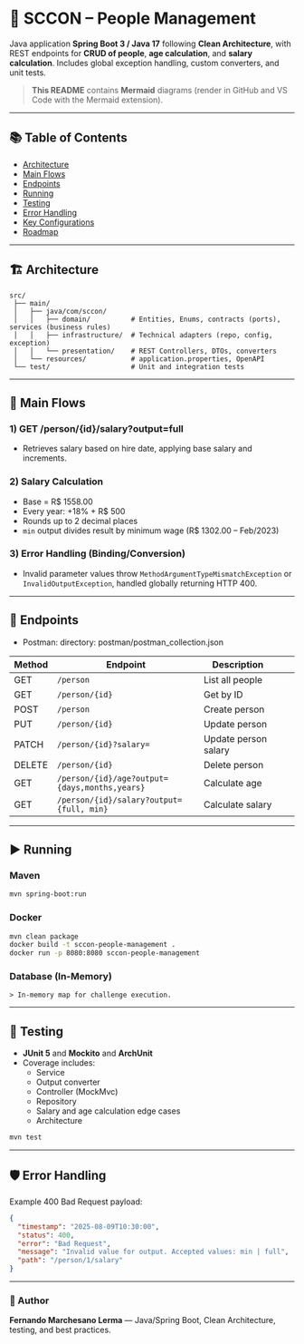 # 🧮 SCCON – People Management

Java application **Spring Boot 3 / Java 17** following **Clean Architecture**, with REST endpoints for **CRUD of people**, **age calculation**, and **salary calculation**. Includes global exception handling, custom converters, and unit tests.

> **This README** contains **Mermaid** diagrams (render in GitHub and VS Code with the Mermaid extension).

---

## 📚 Table of Contents

- [Architecture](#-architecture)
- [Main Flows](#-main-flows)
- [Endpoints](#-endpoints)
- [Running](#-running)
- [Testing](#-testing)
- [Error Handling](#-error-handling)
- [Key Configurations](#-key-configurations)
- [Roadmap](#-roadmap)

---

## 🏗 Architecture

```
src/
 ├── main/
 │   ├── java/com/sccon/
 │   │   ├── domain/          # Entities, Enums, contracts (ports), services (business rules)
 │   │   ├── infrastructure/  # Technical adapters (repo, config, exception)
 │   │   └── presentation/    # REST Controllers, DTOs, converters
 │   └── resources/           # application.properties, OpenAPI
 └── test/                    # Unit and integration tests
```

---

## 🔄 Main Flows

### 1) **GET /person/{id}/salary?output=full**

- Retrieves salary based on hire date, applying base salary and increments.

### 2) **Salary Calculation**

- Base = R\$ 1558.00
- Every year: +18% + R\$ 500
- Rounds up to 2 decimal places
- `min` output divides result by minimum wage (R\$ 1302.00 – Feb/2023)

### 3) **Error Handling (Binding/Conversion)**

- Invalid parameter values throw `MethodArgumentTypeMismatchException` or `InvalidOutputException`, handled globally returning HTTP 400.

---

## 🔗 Endpoints

* Postman: directory: postman/postman_collection.json 

| Method | Endpoint                                      | Description          |                  |               |
|--------|-----------------------------------------------|----------------------| ---------------- |---------------|
| GET    | `/person`                                     | List all people      |
| GET    | `/person/{id}`                                | Get by ID            |
| POST   | `/person`                                     | Create person        |
| PUT    | `/person/{id}`                                | Update person        |
| PATCH  | `/person/{id}?salary=`                        | Update person salary |
| DELETE | `/person/{id}`                                | Delete person        |
| GET    | `/person/{id}/age?output={days,months,years}` | Calculate age        |
| GET    | `/person/{id}/salary?output={full, min}`      | Calculate salary     |

---

## ▶ Running

### Maven

```bash
mvn spring-boot:run
```

### Docker

```bash
mvn clean package
docker build -t sccon-people-management .
docker run -p 8080:8080 sccon-people-management
```

### Database (In-Memory)

```properties
> In-memory map for challenge execution.
```


---

## 🧪 Testing

- **JUnit 5** and **Mockito** and **ArchUnit**
- Coverage includes:
  - Service
  - Output converter
  - Controller (MockMvc)
  - Repository
  - Salary and age calculation edge cases
  - Architecture

```bash
mvn test
```

---

## 🛡 Error Handling

Example 400 Bad Request payload:

```json
{
  "timestamp": "2025-08-09T10:30:00",
  "status": 400,
  "error": "Bad Request",
  "message": "Invalid value for output. Accepted values: min | full",
  "path": "/person/1/salary"
}
```

---

### 👤 Author

**Fernando Marchesano Lerma** — Java/Spring Boot, Clean Architecture, testing, and best practices.

